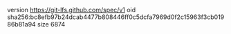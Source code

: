 version https://git-lfs.github.com/spec/v1
oid sha256:bc8efb97b24dcab4477b808446ff0c5dcfa7969d0f2c15963f3cb01986b81a94
size 6874
